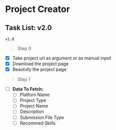 # Project Creator

## Task List: v2.0

`v1.0`

> Step 0
- [x] Take project url as argument or as manual input
- [x] Download the project page
- [x] Beautufy the project page

> Step 1

- [ ] **Data To Fetch:**
  - [ ] Platforn Name
  - [ ] Project Type
  - [ ] Project Name
  - [ ] Description
  - [ ] Submission File Type
  - [ ] Recommed Skills
